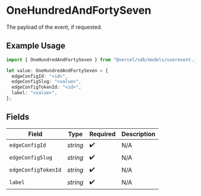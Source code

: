 # OneHundredAndFortySeven

The payload of the event, if requested.

## Example Usage

```typescript
import { OneHundredAndFortySeven } from "@vercel/sdk/models/userevent.js";

let value: OneHundredAndFortySeven = {
  edgeConfigId: "<id>",
  edgeConfigSlug: "<value>",
  edgeConfigTokenId: "<id>",
  label: "<value>",
};
```

## Fields

| Field               | Type                | Required            | Description         |
| ------------------- | ------------------- | ------------------- | ------------------- |
| `edgeConfigId`      | *string*            | :heavy_check_mark:  | N/A                 |
| `edgeConfigSlug`    | *string*            | :heavy_check_mark:  | N/A                 |
| `edgeConfigTokenId` | *string*            | :heavy_check_mark:  | N/A                 |
| `label`             | *string*            | :heavy_check_mark:  | N/A                 |